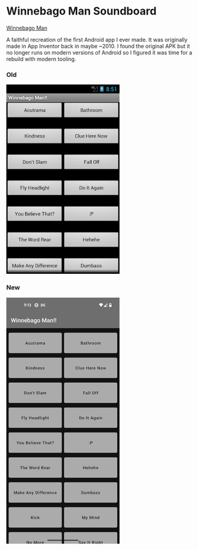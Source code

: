 # Winnebago Man Soundboard

[Winnebago Man](https://www.youtube.com/watch?v=zSWUWPx2VeQ)

A faithful recreation of the first Android app I ever made. It was originally made in App Inventor 
back in maybe ~2010. I found the original APK but it no longer runs on modern versions of Android so
I figured it was time for a rebuild with modern tooling.

### Old

![Old](screenshots/old.png?raw=true)

### New

![New](screenshots/new.png?raw=true)